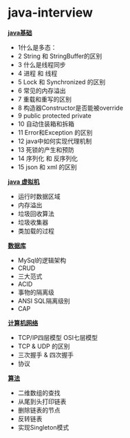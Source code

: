 # java-interview
**[java基础](src/doc/b.md)**


  - 1什么是多态：
 - 2 String 和 StringBuffer的区别
 - 3 什么是线程同步
 - 4 进程 和 线程     
  -  5 Lock 和 Synchronized 的区别
  - 6 常见的内存溢出
  - 7 重载和重写的区别                      
  - 8 构造器Constructor是否能被override      
  - 9 public protected private     
   -  10 自动住装箱和拆箱    
   - 11 Error和Exception 的区别
   - 12 java中如何实现代理机制  
  -  13 死锁的产生和预防
  -  14 序列化 和 反序列化
  -  15 json 和 xml 的区别  
 
 **[java 虚拟机](src/doc/c.md)**
 
  

  -  运行时数据区域
  -  内存溢出
  -  垃圾回收算法 
  -  垃圾收集器
  -  类加载的过程
   
 **[数据库](src/doc/d.md)**
  - MySql的逻辑架构
  - CRUD
  - 三大范式
  - ACID
  - 事物的隔离级
  - ANSI SQL隔离级别                                                   
  - CAP
   
  
 
 **[计算机网络](src/doc/e.md)**
  - TCP/IP四层模型 OSI七层模型
  - TCP & UDP 的区别
  - 三次握手 & 四次握手
  - 协议
  
 
 **[算法](src/doc/f.md)**
 - 二维数组的查找
 - 从尾到头打印链表
 - 删除链表的节点
 - 反转链表
 - 实现Singleton模式
 
 